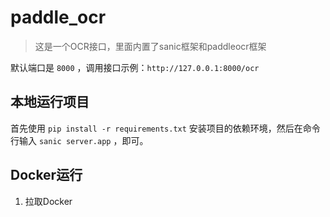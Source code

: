 # paddle_ocr

>  这是一个OCR接口，里面内置了sanic框架和paddleocr框架

默认端口是 `8000` ，调用接口示例：`http://127.0.0.1:8000/ocr` 

## 本地运行项目

首先使用 `pip install -r requirements.txt` 安装项目的依赖环境，然后在命令行输入 `sanic server.app` ，即可。

## Docker运行

1. 拉取Docker

